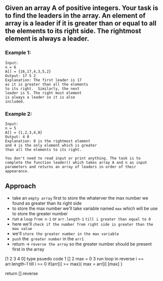 ## Given an array A of positive integers. Your task is to find the leaders in the array. An element of array is a leader if it is greater than or equal to all the elements to its right side. The rightmost element is always a leader.

### Example 1:

```
Input:
n = 6
A[] = {16,17,4,3,5,2}
Output: 17 5 2
Explanation: The first leader is 17
as it is greater than all the elements
to its right.  Similarly, the next
leader is 5. The right most element
is always a leader so it is also
included.
```

### Example 2:

```
Input:
n = 5
A[] = {1,2,3,4,0}
Output: 4 0
Explanation: 0 is the rightmost element
and 4 is the only element which is greater
than all the elements to its right.
```

```
You don't need to read input or print anything. The task is to complete the function leader() which takes array A and n as input parameters and returns an array of leaders in order of their appearance.
```

## Approach

- take an `empty array` first to store the whaterver the max number we found as greater than its right side
- to store the max number we'll take variable named `max` which will be use to store the greater number
- run a `loop` `from n-1` or `arr.length-1` `till i greater than equal to 0`
- here we'll `check if the number from right side is greater than the max value`
- we'll `store the greater number in the max variable`
- `push` the` greater number` in the `arr1`
- return -> `reverse the array` so the greater number should be present first in the array


[1 2 3 4 0]
type psuedo code 
1 []
2 max = 0
3 run loop in reverse i == arr.length-1 till i >= 0
if(arr[i] >= max){
    max = arr[i]
    [max]
}

return [].reverse